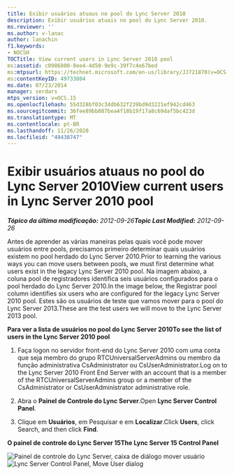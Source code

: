 ```yaml
---
title: Exibir usuários atuaus no pool do Lync Server 2010
description: Exibir usuários atuais no pool do Lync Server 2010.
ms.reviewer: ''
ms.author: v-lanac
author: lanachin
f1.keywords:
- NOCSH
TOCTitle: View current users in Lync Server 2010 pool
ms:assetid: c0986800-8ee4-4d50-9e9c-39f7c4e67bed
ms:mtpsurl: https://technet.microsoft.com/en-us/library/JJ721870(v=OCS.15)
ms:contentKeyID: 49733804
ms.date: 07/23/2014
manager: serdars
mtps_version: v=OCS.15
ms.openlocfilehash: 55d328bf03c34db632f239bd9d3221ef942cd463
ms.sourcegitcommit: 36fee89bb887bea4f18b19f17a8c69daf5bc423d
ms.translationtype: MT
ms.contentlocale: pt-BR
ms.lasthandoff: 11/26/2020
ms.locfileid: "49438747"
---
```

# <a name="view-current-users-in-lync-server-2010-pool"></a><span data-ttu-id="9e226-103">Exibir usuários atuaus no pool do Lync Server 2010</span><span class="sxs-lookup"><span data-stu-id="9e226-103">View current users in Lync Server 2010 pool</span></span>

<div data-xmlns="http://www.w3.org/1999/xhtml">

<div class="topic" data-xmlns="http://www.w3.org/1999/xhtml" data-msxsl="urn:schemas-microsoft-com:xslt" data-cs="https://msdn.microsoft.com/">

<div data-asp="https://msdn2.microsoft.com/asp">



</div>

<div id="mainSection">

<div id="mainBody"><span data-ttu-id="9e226-104">

<span> </span></span><span class="sxs-lookup"><span data-stu-id="9e226-104">

<span> </span></span></span>

<span data-ttu-id="9e226-105">_**Tópico da última modificação:** 2012-09-26_</span><span class="sxs-lookup"><span data-stu-id="9e226-105">_**Topic Last Modified:** 2012-09-26_</span></span>

<span data-ttu-id="9e226-106">Antes de aprender as várias maneiras pelas quais você pode mover usuários entre pools, precisamos primeiro determinar quais usuários existem no pool herdado do Lync Server 2010.</span><span class="sxs-lookup"><span data-stu-id="9e226-106">Prior to learning the various ways you can move users between pools, we must first determine what users exist in the legacy Lync Server 2010 pool.</span></span> <span data-ttu-id="9e226-107">Na imagem abaixo, a coluna pool de registradores identifica seis usuários configurados para o pool herdado do Lync Server 2010.</span><span class="sxs-lookup"><span data-stu-id="9e226-107">In the image below, the Registrar pool column identifies six users who are configured for the legacy Lync Server 2010 pool.</span></span> <span data-ttu-id="9e226-108">Estes são os usuários de teste que vamos mover para o pool do Lync Server 2013.</span><span class="sxs-lookup"><span data-stu-id="9e226-108">These are the test users we will move to the Lync Server 2013 pool.</span></span>

<span data-ttu-id="9e226-109">**Para ver a lista de usuários no pool do Lync Server 2010**</span><span class="sxs-lookup"><span data-stu-id="9e226-109">**To see the list of users in the Lync Server 2010 pool**</span></span>

1.  <span data-ttu-id="9e226-110">Faça logon no servidor front-end do Lync Server 2010 com uma conta que seja membro do grupo RTCUniversalServerAdmins ou membro da função administrativa CsAdministrator ou CsUserAdministrator.</span><span class="sxs-lookup"><span data-stu-id="9e226-110">Log on to the Lync Server 2010 Front End Server with an account that is a member of the RTCUniversalServerAdmins group or a member of the CsAdministrator or CsUserAdministrator administrative role.</span></span>

2.  <span data-ttu-id="9e226-111">Abra o **Painel de Controle do Lync Server**.</span><span class="sxs-lookup"><span data-stu-id="9e226-111">Open **Lync Server Control Panel**.</span></span>

3.  <span data-ttu-id="9e226-112">Clique em **Usuários**, em Pesquisar e em **Localizar**.</span><span class="sxs-lookup"><span data-stu-id="9e226-112">Click **Users**, click Search, and then click **Find**.</span></span>

<span data-ttu-id="9e226-113">**O painel de controle do Lync Server 15**</span><span class="sxs-lookup"><span data-stu-id="9e226-113">**The Lync Server 15 Control Panel**</span></span>

<span data-ttu-id="9e226-114">![Painel de controle do Lync Server, caixa de diálogo mover usuário](images/JJ721870.a2bce284-0392-4db3-9bb2-9f12699738e7(OCS.15).jpg "Painel de controle do Lync Server, caixa de diálogo mover usuário")</span><span class="sxs-lookup"><span data-stu-id="9e226-114">![Lync Server Control Panel, Move User dialog](images/JJ721870.a2bce284-0392-4db3-9bb2-9f12699738e7(OCS.15).jpg "Lync Server Control Panel, Move User dialog")</span></span>

<span data-ttu-id="9e226-115"></div>

<span> </span>

</div>

</div>

</span><span class="sxs-lookup"><span data-stu-id="9e226-115"></div>

<span> </span>

</div>

</div>

</span></span></div>

